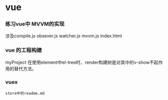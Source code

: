 # vue

### 练习vue中 MVVM的实现 

涉及compile.js obsever.js watcher.js mvvm.js index.html

### vue 的工程构建
   myProject 在使用element中el-tree时，render构建树是对其中的v-show不起作用的替代方法。
### vuex 
	store中的readme.md

